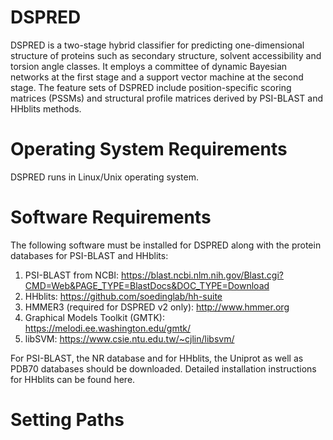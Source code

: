 # DSPRED
DSPRED is a two-stage hybrid classifier for predicting one-dimensional structure of proteins such as secondary structure, solvent accessibility and torsion angle classes. It employs a committee of dynamic Bayesian networks at the first stage and a support vector machine at the second stage. The feature sets of DSPRED include position-specific scoring matrices (PSSMs) and structural profile matrices derived by PSI-BLAST and HHblits methods. 

# Operating System Requirements
DSPRED runs in Linux/Unix operating system.

# Software Requirements
The following software must be installed for DSPRED along with the protein databases for PSI-BLAST and HHblits:
1. PSI-BLAST from NCBI: https://blast.ncbi.nlm.nih.gov/Blast.cgi?CMD=Web&PAGE_TYPE=BlastDocs&DOC_TYPE=Download
2. HHblits: https://github.com/soedinglab/hh-suite 
3. HMMER3 (required for DSPRED v2 only): http://www.hmmer.org
4. Graphical Models Toolkit (GMTK): https://melodi.ee.washington.edu/gmtk/
5. libSVM: https://www.csie.ntu.edu.tw/~cjlin/libsvm/

For PSI-BLAST, the NR database and for HHblits, the Uniprot as well as PDB70 databases should be downloaded. Detailed installation instructions for HHblits can be found here.

# Setting Paths

